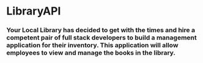# LibraryAPI

### Your Local Library has decided to get with the times and hire a competent pair of full stack developers to build a management application for their inventory. This application will allow employees to view and manage the books in the library. 
